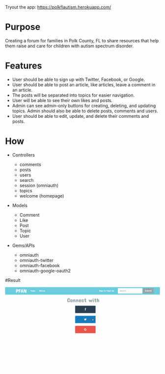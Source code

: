 Tryout the app: https://polkflautism.herokuapp.com/

# Purpose
Creating a forum for families in Polk County, FL to share resources that help them raise and care for children with autism spectrum disorder.

# Features
- User should be able to sign up with Twitter, Facebook, or Google.
- User should be able to post an article, like articles, leave a comment in an article.
- The posts will be separated into topics for easier navigation.
- User will be able to see their own likes and posts.
- Admin can see admin-only buttons for creating, deleting, and updating topics. Admin should also be able to delete posts, comments and users.
- User should be able to edit, update, and delete their comments and posts.

# How

- Controllers
  - comments
  - posts
  - users
  - search
  - session (omniauth)
  - topics
  - welcome (homepage)

- Models
  - Comment
  - Like
  - Post
  - Topic
  - User

- Gems/APIs
  - omniauth
  - omniauth-twitter
  - omniauth-facebook
  - omniauth-google-oauth2

#Result

![screenshot](https://github.com/kaxcode/pfa-network/blob/master/doc/pfan-demo.gif)
